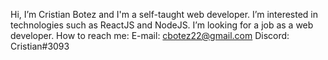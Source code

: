 Hi, I’m Cristian Botez and I'm a self-taught web developer.
I’m interested in technologies such as ReactJS and NodeJS.
I’m looking for a job as a web developer.
How to reach me:
E-mail: cbotez22@gmail.com
Discord: Cristian#3093

<!---
CryingEnder/CryingEnder is a ✨ special ✨ repository because its `README.md` (this file) appears on your GitHub profile.
You can click the Preview link to take a look at your changes.
--->
